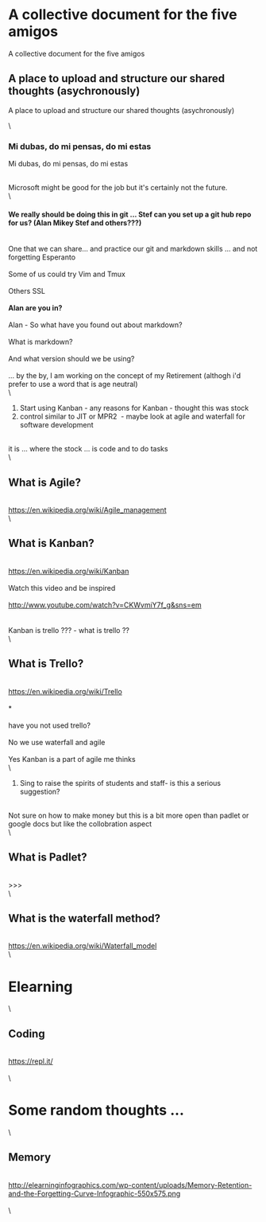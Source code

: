 A collective document for the five amigos
=========================================

A collective document for the five amigos

A place to upload and structure our shared thoughts (asychronously)
-------------------------------------------------------------------

A place to upload and structure our shared thoughts (asychronously)

\

### Mi dubas, do mi pensas, do mi estas

Mi dubas, do mi pensas, do mi estas

\
Microsoft might be good for the job but it's certainly not the future.\
\

#### We really should be doing this in git ... Stef can you set up a git hub repo for us? (Alan Mikey Stef and others???)

\
One that we can share... and practice our git and markdown skills ...
and not forgetting Esperanto\
\
Some of us could try Vim and Tmux\
\
Others SSL\
\
**Alan are you in?**\
\
Alan - So what have you found out about markdown?\
\
What is markdown?\
\
And what version should we be using?\
\
... by the by, I am working on the concept of my Retirement (althogh i'd
prefer to use a word that is age neutral)\
\

1.  Start using Kanban - any reasons for Kanban - thought this was
    stock 
2.  control similar to JIT or MPR2  - maybe look at agile and waterfall
    for software development 

\
it is ... where the stock ... is code and to do tasks\
\

What is Agile?
--------------

\
<https://en.wikipedia.org/wiki/Agile_management>\
\

What is Kanban?
---------------

\
<https://en.wikipedia.org/wiki/Kanban>\
\
Watch this video and be inspired\
\
<http://www.youtube.com/watch?v=CKWvmiY7f_g&sns=em>\
\
\
Kanban is trello ??? - what is trello ??\
\

What is Trello?
---------------

\
<https://en.wikipedia.org/wiki/Trello>\
\
\*\
\
have you not used trello?\
\
No we use waterfall and agile \
\
Yes Kanban is a part of agile me thinks\
\

1.  Sing to raise the spirits of students and staff- is this a serious
    suggestion?

\
Not sure on how to make money but this is a bit more open than padlet or
google docs but like the collobration aspect \
\

What is Padlet?
---------------

\
&gt;&gt;&gt;\
\

What is the waterfall method?
-----------------------------

\
<https://en.wikipedia.org/wiki/Waterfall_model>\
\

Elearning
=========

\

Coding
------

\
<https://repl.it/>\
\
\

Some random thoughts ...
========================

\

Memory
------

\
<http://elearninginfographics.com/wp-content/uploads/Memory-Retention-and-the-Forgetting-Curve-Infographic-550x575.png>\
\
\

